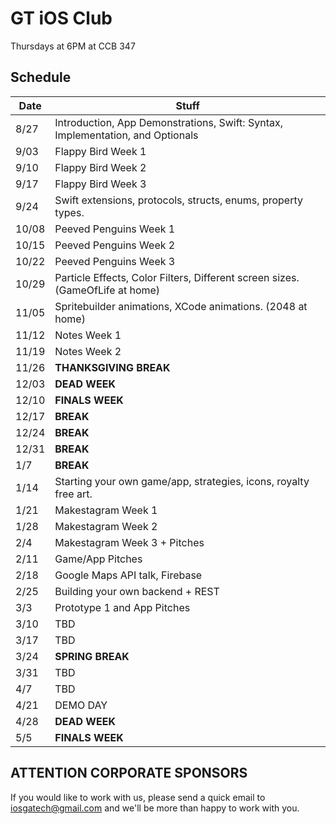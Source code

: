 # GT iOS Club
Thursdays at 6PM at CCB 347

## Schedule
Date | Stuff
------------- | -------------
8/27   | Introduction, App Demonstrations, Swift: Syntax, Implementation, and Optionals
9/03   | Flappy Bird Week 1
9/10   | Flappy Bird Week 2
9/17   | Flappy Bird Week 3
9/24   | Swift extensions, protocols, structs, enums, property types.
10/08  | Peeved Penguins Week 1
10/15  | Peeved Penguins Week 2
10/22  | Peeved Penguins Week 3
10/29  | Particle Effects, Color Filters, Different screen sizes. (GameOfLife at home)
11/05  | Spritebuilder animations, XCode animations. (2048 at home)
11/12  | Notes Week 1
11/19  | Notes Week 2
11/26  | **THANKSGIVING BREAK**
12/03  | **DEAD WEEK**
12/10  | **FINALS WEEK**
12/17  | **BREAK**
12/24  | **BREAK**
12/31  | **BREAK**
1/7    | **BREAK**
1/14   | Starting your own game/app, strategies, icons, royalty free art.
1/21   | Makestagram Week 1
1/28   | Makestagram Week 2
2/4    | Makestagram Week 3 + Pitches
2/11   | Game/App Pitches
2/18   | Google Maps API talk, Firebase
2/25   | Building your own backend + REST
3/3    | Prototype 1 and App Pitches
3/10   | TBD
3/17   | TBD
3/24   | **SPRING BREAK**
3/31   | TBD
4/7    | TBD
4/21   | DEMO DAY
4/28   | **DEAD WEEK**
5/5    | **FINALS WEEK**

## ATTENTION CORPORATE SPONSORS
If you would like to work with us, please send a quick email to iosgatech@gmail.com and we'll be more than happy to work with you.
